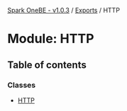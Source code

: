 [Spark OneBE - v1.0.3](../README.md) / [Exports](../modules.md) / HTTP

# Module: HTTP

## Table of contents

### Classes

- [HTTP](../classes/HTTP.HTTP-1.md)
